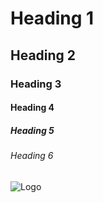 # Heading 1
## Heading 2
### Heading 3
#### Heading 4
##### Heading 5
###### Heading 6

![Logo](https://staging.tsimg.cloud/60038-22141/82618e6674aec7e4f468435c7b04d7f1f265b9c6.png?_=1611759000 "Logo")
